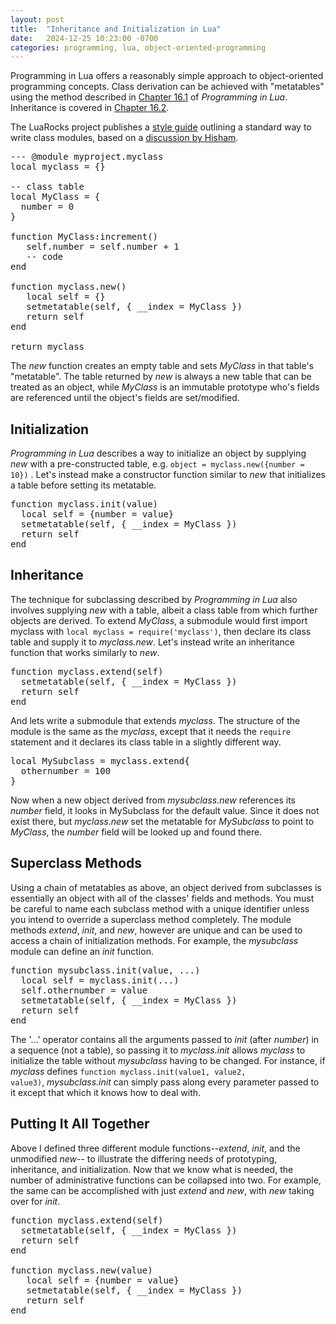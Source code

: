 ```yaml
---
layout: post
title:  "Inheritance and Initialization in Lua"
date:   2024-12-25 10:23:00 -0700
categories: programming, lua, object-oriented-programming
---
```


Programming in Lua offers a reasonably simple approach to object-oriented
programming concepts. Class derivation can be achieved with "metatables" using
the method described in [Chapter 16.1][1] of _Programming in Lua_. Inheritance
is covered in [Chapter 16.2][2].

The LuaRocks project publishes a [style guide][3] outlining a standard way to
write class modules, based on a [discussion by Hisham][4].

<pre>
--- @module myproject.myclass
local myclass = {}

-- class table
local MyClass = {
  number = 0
}

function MyClass:increment()
   self.number = self.number + 1
   -- code
end

function myclass.new()
   local self = {}
   setmetatable(self, { __index = MyClass })
   return self
end

return myclass
</pre>

The *new* function creates an empty table and sets *MyClass* in that table's
"metatable". The table returned by *new* is always a new table that can be
treated as an object, while *MyClass* is an immutable prototype who's fields
are referenced until the object's fields are set/modified.

## Initialization

_Programming in Lua_ describes a way to initialize an object by supplying *new*
with a pre-constructed table, e.g. <code>object = myclass.new({number = 10})</code>
. Let's instead make a constructor function similar to *new* that initializes a
table before setting its metatable.

<pre>
function myclass.init(value)
  local self = {number = value}
  setmetatable(self, { __index = MyClass })
  return self
end
</pre>

## Inheritance

The technique for subclassing described by _Programming in Lua_ also involves
supplying *new* with a table, albeit a class table from which further objects
are derived. To extend *MyClass*, a submodule would first import myclass with
<code>local myclass = require('myclass')</code>, then declare its class table
and supply it to *myclass.new*. Let's instead write an inheritance function
that works similarly to *new*.

<pre>
function myclass.extend(self)
  setmetatable(self, { __index = MyClass })
  return self
end
</pre>

And lets write a submodule that extends *myclass*. The structure of the module
is the same as the *myclass*, except that it needs the <code>require</code>
statement and it declares its class table in a slightly different way.

<pre>
local MySubclass = myclass.extend{
  othernumber = 100
}
</pre>

Now when a new object derived from *mysubclass.new* references its *number*
field, it looks in MySubclass for the default value. Since it does not exist
there, but *myclass.new* set the metatable for *MySubclass* to point to
*MyClass*, the *number* field will be looked up and found there.

## Superclass Methods

Using a chain of metatables as above, an object derived from subclasses is
essentially an object with all of the classes' fields and methods. You must
be careful to name each subclass method with a unique identifier unless you
intend to override a superclass method completely. The module methods *extend*,
*init*, and *new*, however are unique and can be used to access a chain of
initialization methods. For example, the *mysubclass* module can define an
*init* function.

<pre>
function mysubclass.init(value, ...)
  local self = myclass.init(...)
  self.othernumber = value
  setmetatable(self, { __index = MyClass })
  return self
end
</pre>

The '...' operator contains all the arguments passed to *init* (after *number*)
in a sequence (not a table), so passing it to *myclass.init* allows *myclass*
to initialize the table without *mysubclass* having to be changed. For
instance, if *myclass* defines
<code>function myclass.init(value1, value2, value3)</code>,
*mysubclass.init* can simply pass along every parameter passed to it except
that which it knows how to deal with.

## Putting It All Together

Above I defined three different module functions--*extend*, *init*, and the
unmodified *new*-- to illustrate the differing needs of prototyping,
inheritance, and initialization. Now that we know what is needed, the number of
administrative functions can be collapsed into two. For example, the same can
be accomplished with just *extend* and *new*, with *new* taking over for
*init*.

<pre>
function myclass.extend(self)
  setmetatable(self, { __index = MyClass })
  return self
end

function myclass.new(value)
   local self = {number = value}
   setmetatable(self, { __index = MyClass })
   return self
end
</pre>

[1]: https://www.lua.org/pil/16.1.html
[2]: https://www.lua.org/pil/16.2.html
[3]: https://github.com/luarocks/lua-style-guide
[4]: https://hisham.hm/2014/01/02/how-to-write-lua-modules-in-a-post-module-world/
